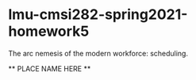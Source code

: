 # lmu-cmsi282-spring2021-homework5
The arc nemesis of the modern workforce: scheduling.

** PLACE NAME HERE **